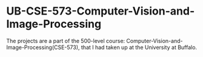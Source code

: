 # UB-CSE-573-Computer-Vision-and-Image-Processing
The projects are a part of the 500-level course:  Computer-Vision-and-Image-Processing(CSE-573), that I had taken up at the University at Buffalo.
